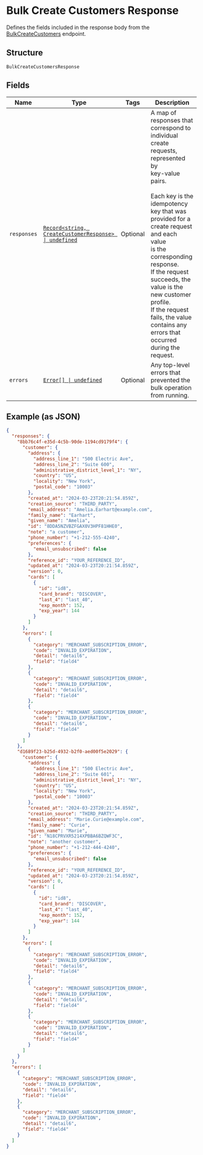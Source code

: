 <!-- Optimized: 2025-10-06 -->
<!-- RPM: 1.6.2.1.1.6.2.1_bulk-create-customers-response_20251006 -->
<!-- Session: E2E RPM DNA Application -->
<!-- AOM: RND (Reggie & Dro) -->
<!-- COI: TECHNOLOGY -->
<!-- RPM: HIGH -->
<!-- ACTION: BUILD -->

# Bulk Create Customers Response

Defines the fields included in the response body from the
[BulkCreateCustomers](../../doc/api/customers.md#bulk-create-customers) endpoint.

## Structure

`BulkCreateCustomersResponse`

## Fields

| Name | Type | Tags | Description |
|  --- | --- | --- | --- |
| `responses` | [`Record<string, CreateCustomerResponse> \| undefined`](../../doc/models/create-customer-response.md) | Optional | A map of responses that correspond to individual create requests, represented by<br>key-value pairs.<br><br>Each key is the idempotency key that was provided for a create request and each value<br>is the corresponding response.<br>If the request succeeds, the value is the new customer profile.<br>If the request fails, the value contains any errors that occurred during the request. |
| `errors` | [`Error[] \| undefined`](../../doc/models/error.md) | Optional | Any top-level errors that prevented the bulk operation from running. |

## Example (as JSON)

```json
{
  "responses": {
    "8bb76c4f-e35d-4c5b-90de-1194cd9179f4": {
      "customer": {
        "address": {
          "address_line_1": "500 Electric Ave",
          "address_line_2": "Suite 600",
          "administrative_district_level_1": "NY",
          "country": "US",
          "locality": "New York",
          "postal_code": "10003"
        },
        "created_at": "2024-03-23T20:21:54.859Z",
        "creation_source": "THIRD_PARTY",
        "email_address": "Amelia.Earhart@example.com",
        "family_name": "Earhart",
        "given_name": "Amelia",
        "id": "8DDA5NZVBZFGAX0V3HPF81HHE0",
        "note": "a customer",
        "phone_number": "+1-212-555-4240",
        "preferences": {
          "email_unsubscribed": false
        },
        "reference_id": "YOUR_REFERENCE_ID",
        "updated_at": "2024-03-23T20:21:54.859Z",
        "version": 0,
        "cards": [
          {
            "id": "id8",
            "card_brand": "DISCOVER",
            "last_4": "last_40",
            "exp_month": 152,
            "exp_year": 144
          }
        ]
      },
      "errors": [
        {
          "category": "MERCHANT_SUBSCRIPTION_ERROR",
          "code": "INVALID_EXPIRATION",
          "detail": "detail6",
          "field": "field4"
        },
        {
          "category": "MERCHANT_SUBSCRIPTION_ERROR",
          "code": "INVALID_EXPIRATION",
          "detail": "detail6",
          "field": "field4"
        },
        {
          "category": "MERCHANT_SUBSCRIPTION_ERROR",
          "code": "INVALID_EXPIRATION",
          "detail": "detail6",
          "field": "field4"
        }
      ]
    },
    "d1689f23-b25d-4932-b2f0-aed00f5e2029": {
      "customer": {
        "address": {
          "address_line_1": "500 Electric Ave",
          "address_line_2": "Suite 601",
          "administrative_district_level_1": "NY",
          "country": "US",
          "locality": "New York",
          "postal_code": "10003"
        },
        "created_at": "2024-03-23T20:21:54.859Z",
        "creation_source": "THIRD_PARTY",
        "email_address": "Marie.Curie@example.com",
        "family_name": "Curie",
        "given_name": "Marie",
        "id": "N18CPRVXR5214XPBBA6BZQWF3C",
        "note": "another customer",
        "phone_number": "+1-212-444-4240",
        "preferences": {
          "email_unsubscribed": false
        },
        "reference_id": "YOUR_REFERENCE_ID",
        "updated_at": "2024-03-23T20:21:54.859Z",
        "version": 0,
        "cards": [
          {
            "id": "id8",
            "card_brand": "DISCOVER",
            "last_4": "last_40",
            "exp_month": 152,
            "exp_year": 144
          }
        ]
      },
      "errors": [
        {
          "category": "MERCHANT_SUBSCRIPTION_ERROR",
          "code": "INVALID_EXPIRATION",
          "detail": "detail6",
          "field": "field4"
        },
        {
          "category": "MERCHANT_SUBSCRIPTION_ERROR",
          "code": "INVALID_EXPIRATION",
          "detail": "detail6",
          "field": "field4"
        },
        {
          "category": "MERCHANT_SUBSCRIPTION_ERROR",
          "code": "INVALID_EXPIRATION",
          "detail": "detail6",
          "field": "field4"
        }
      ]
    }
  },
  "errors": [
    {
      "category": "MERCHANT_SUBSCRIPTION_ERROR",
      "code": "INVALID_EXPIRATION",
      "detail": "detail6",
      "field": "field4"
    },
    {
      "category": "MERCHANT_SUBSCRIPTION_ERROR",
      "code": "INVALID_EXPIRATION",
      "detail": "detail6",
      "field": "field4"
    }
  ]
}
```
